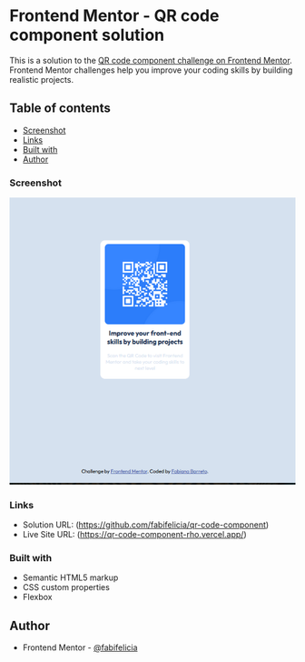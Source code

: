 # Frontend Mentor - QR code component solution

This is a solution to the [QR code component challenge on Frontend Mentor](https://www.frontendmentor.io/challenges/qr-code-component-iux_sIO_H). Frontend Mentor challenges help you improve your coding skills by building realistic projects. 

## Table of contents

  - [Screenshot](#screenshot)
  - [Links](#links)
  - [Built with](#built-with)
  - [Author](#author)


### Screenshot

![](./images/screenshot.png)

### Links

- Solution URL: (https://github.com/fabifelicia/qr-code-component)
- Live Site URL: (https://qr-code-component-rho.vercel.app/)


### Built with

- Semantic HTML5 markup
- CSS custom properties
- Flexbox

## Author

- Frontend Mentor - [@fabifelicia](https://www.frontendmentor.io/profile/fabifelicia)




